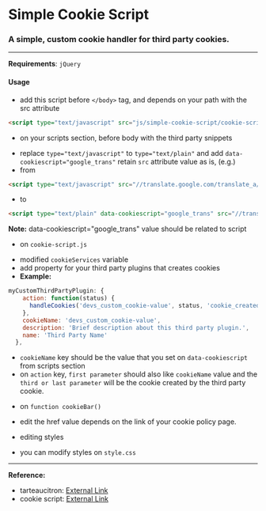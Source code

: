 # Simple Cookie Script
### A simple, custom cookie handler for third party cookies.

---

**Requirements**: `jQuery`

#### Usage

* add this script before `</body>` tag, and depends on your path with the src attribute
```html
<script type="text/javascript" src="js/simple-cookie-script/cookie-script.js"></script>
```
* on your scripts section, before body with the third party snippets
 - replace `type="text/javascript"` to `type="text/plain"` and add `data-cookiescript="google_trans"` retain `src` attribute value as is, (e.g.)
 - from
```html
<script type="text/javascript" src="//translate.google.com/translate_a/element.js?cb=googleTranslateElementInit"></script>
```
 - to
```html
<script type="text/plain" data-cookiescript="google_trans" src="//translate.google.com/translate_a/element.js?cb=googleTranslateElementInit"></script>
```
**Note:** data-cookiescript="google_trans" value should be related to script

* on `cookie-script.js`
 - modified `cookieServices` variable
 - add property for your third party plugins that creates cookies
 - **Example:**
```js
myCustomThirdPartyPlugin: {
    action: function(status) {
      handleCookies('devs_custom_cookie-value', status, 'cookie_created-from-third-party');
    },
    cookieName: 'devs_custom_cookie-value',
    description: 'Brief description about this third party plugin.',
    name: 'Third Party Name'
  },
```
 - `cookieName` key should be the value that you set on `data-cookiescript` from scripts section
 - on `action` key, `first parameter` should also like `cookieName` value and the `third or last parameter` will be the cookie created by the third party cookie.
 

* on `function cookieBar()`
 - edit the href value depends on the link of your cookie policy page.

* editing styles
 - you can modify styles on `style.css`

---


**Reference:**

- tarteaucitron: [External Link](https://opt-out.ferank.eu/en/)
- cookie script: [External Link](https://cookie-script.com/)
